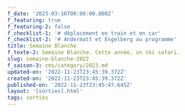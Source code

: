 ```yaml
---
f_date: '2023-03-16T00:00:00.000Z'
f_featuring: true
f_featuring-2: false
f_checklist-1: '# déplacement en train et en car'
f_checklist-2: '# Andermatt et Engelberg au programme'
title: Semaine Blanche
f_texte-2: Semaine Blanche. Cette année, un ski safari.
slug: semaine-blanche-2022
f_saison-3: cms/category/2023.md
updated-on: '2022-11-23T23:45:39.372Z'
created-on: '2022-11-23T23:45:39.372Z'
published-on: '2022-11-23T23:45:47.645Z'
layout: '[sorties].html'
tags: sorties
---
```



